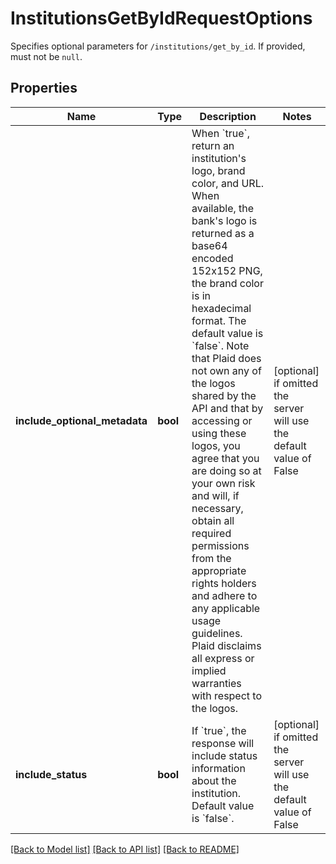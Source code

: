 # InstitutionsGetByIdRequestOptions

Specifies optional parameters for `/institutions/get_by_id`. If provided, must not be `null`.
## Properties
Name | Type | Description | Notes
------------ | ------------- | ------------- | -------------
**include_optional_metadata** | **bool** | When &#x60;true&#x60;, return an institution&#39;s logo, brand color, and URL. When available, the bank&#39;s logo is returned as a base64 encoded 152x152 PNG, the brand color is in hexadecimal format. The default value is &#x60;false&#x60;.  Note that Plaid does not own any of the logos shared by the API and that by accessing or using these logos, you agree that you are doing so at your own risk and will, if necessary, obtain all required permissions from the appropriate rights holders and adhere to any applicable usage guidelines. Plaid disclaims all express or implied warranties with respect to the logos. | [optional]  if omitted the server will use the default value of False
**include_status** | **bool** | If &#x60;true&#x60;, the response will include status information about the institution. Default value is &#x60;false&#x60;. | [optional]  if omitted the server will use the default value of False

[[Back to Model list]](../README.md#documentation-for-models) [[Back to API list]](../README.md#documentation-for-api-endpoints) [[Back to README]](../README.md)


